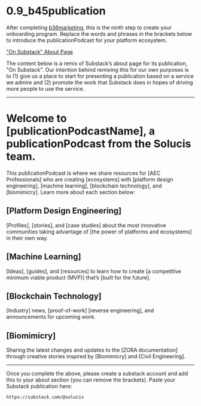 # 0.9_b45publication

After completing [b36marketing](b36marketing.md), this is the ninth step to create your onboarding program. Replace the words and phrases in the brackets below to introduce the publicationPodcast for your platform ecosystem.

["On Substack" About Page]([https://arc.net/](https://on.substack.com/about))

The content below is a remix of Substack’s about page for its publication, "On Substack". Our intention behind remixing this for our own purposes is to (1) give us a place to start for presenting a publication based on a service we admire and (2) promote the work that Substack does in hopes of driving more people to use the service.

---

# Welcome to [publicationPodcastName], a publicationPodcast from the Solucis team.

This publicationPodcast is where we share resources for [AEC Professionals] who are creating [ecosystems] with [platform design engineering], [machine learning], [blockchain technology], and [biomimicry]. Learn more about each section below:

## [Platform Design Engineering]

[Profiles], [stories], and [case studies] about the most innovative communities taking advantage of [the power of platforms and ecosystems] in their own way.

## [Machine Learning]

[Ideas], [guides], and [resources] to learn how to create [a competitive minimum viable product (MVP)] that’s [built for the future].

## [Blockchain Technology]

[Industry] news, [proof-of-work] [reverse engineering], and announcements for upcoming work.

## [Biomimicry]

Sharing the latest changes and updates to the [ZORA documentation] through creative stories inspired by [Biomimicry] and [Civil Engineering].

---

Once you complete the above, please create a substack account and add this to your about section (you can remove the brackets). Paste your Substack publication here:
```
https://substack.com/@solucis
```
